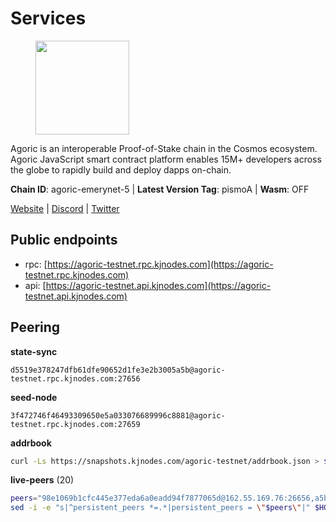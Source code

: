 # Services

<figure><img src="https://raw.githubusercontent.com/kj89/testnet_manuals/main/pingpub/logos/agoric.png" width="150" alt=""><figcaption></figcaption></figure>

Agoric is an interoperable Proof-of-Stake chain in the Cosmos ecosystem.  Agoric JavaScript smart contract platform enables 15M+ developers across the  globe to rapidly build and deploy dapps on-chain.

**Chain ID**: agoric-emerynet-5 | **Latest Version Tag**: pismoA | **Wasm**: OFF

[Website](https://agoric.com) | [Discord](https://discord.com/invite/qDW8DRes4s) | [Twitter](https://twitter.com/agoric)


## Public endpoints

* rpc: [https://agoric-testnet.rpc.kjnodes.com](https://agoric-testnet.rpc.kjnodes.com)
* api: [https://agoric-testnet.api.kjnodes.com](https://agoric-testnet.api.kjnodes.com)

## Peering

**state-sync**

```text
d5519e378247dfb61dfe90652d1fe3e2b3005a5b@agoric-testnet.rpc.kjnodes.com:27656
```

**seed-node**

```text
3f472746f46493309650e5a033076689996c8881@agoric-testnet.rpc.kjnodes.com:27659
```

**addrbook**
```bash
curl -Ls https://snapshots.kjnodes.com/agoric-testnet/addrbook.json > $HOME/.agoric/config/addrbook.json
```

**live-peers** (20)
```bash
peers="98e1069b1cfc445e377eda6a0eadd94f7877065d@162.55.169.76:26656,a5b991654d0723e038d3723b1345b2a288d49146@38.242.156.28:26656,a875ef614b3902dd567be2076f18239681f24e35@185.146.148.112:26656,32f7fbecd40b420d592ac460703c4ac647875566@65.109.23.238:26656,d5519e378247dfb61dfe90652d1fe3e2b3005a5b@65.109.68.190:27656,e5d3db7a51d3fb40a4855d6677318944faf7d5f2@142.132.191.166:26656,a3a1e6c7a9ceec632c22769a9e369d05a796dc24@65.108.79.246:26709,fd9d8063921531990cfebb72d5adadf276484e8d@13.215.217.74:26656,3f4e87ddb2e61fdd01398c071fa986259f096334@209.34.205.57:26656,4dee5e4456307469d037c35eb0157f1f252b3f99@135.181.35.255:26656,6f9e22eba0130f1a29c25e28beeae69b2621a403@35.226.248.0:26656,7b1cafa0879374125c623d854bcc0cb9cd98729e@185.213.25.151:26656,42084028a65c5d609793ffc618d1dcbf374fc301@65.109.28.219:14456,793955daf95ad29f003cc4ec7e6c60c00677b2f7@5.9.81.187:30656,8dfb920cdc2eba42b688f44fdd26e12dabfbb6a9@95.217.130.111:27656,53ae0b0710f2f32aa60717953a51e60a7ad7b1c5@35.226.207.157:26656,c72d05f83b53dc7f6c55d7d3e67c304716d27d80@116.202.227.117:27656,c63cc83797e108ee7881209dd1545671a5e92ea6@34.71.23.243:26656,fb86a0993c694c981a28fa1ebd1fd692f345348b@35.238.67.135:26656,6644a86094a0cb0152f83aed74357c439657770b@185.239.209.79:26656"
sed -i -e "s|^persistent_peers *=.*|persistent_peers = \"$peers\"|" $HOME/.agoric/config/config.toml
```
